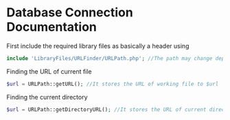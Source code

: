 

# Database Connection Documentation

First include the required library files as basically a header using 

```php
include 'LibraryFiles/URLFinder/URLPath.php'; //The path may change depending on location of Library Files as a relative path to the current working file
```

Finding the URL of current file

```php
$url = URLPath::getURL(); //It stores the URL of working file to $url
```


Finding the current directory

```php
$url = URLPath::getDirectoryURL(); //It stores the URL of current directory to $url
```
